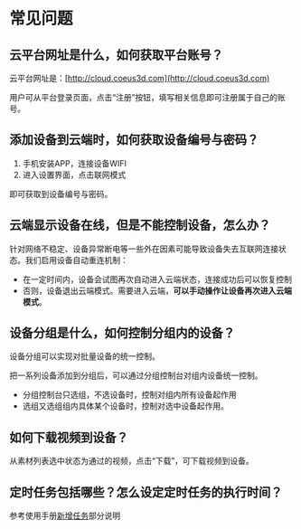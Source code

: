 # 常见问题

## 云平台网址是什么，如何获取平台账号？

云平台网址是：[http://cloud.coeus3d.com](http://cloud.coeus3d.com)

用户可从平台登录页面，点击“注册”按钮，填写相关信息即可注册属于自己的账号。

## 添加设备到云端时，如何获取设备编号与密码？

1. 手机安装APP，连接设备WIFI
2. 进入设置界面，点击联网模式

即可获取到设备编号与密码。

## 云端显示设备在线，但是不能控制设备，怎么办？

针对网络不稳定、设备异常断电等一些外在因素可能导致设备失去互联网连接状态。我们启用设备自动重连机制：

- 在一定时间内，设备会试图再次自动进入云端状态，连接成功后可以恢复控制
- 否则，设备退出云端模式。需要进入云端，**可以手动操作让设备再次进入云端模式**。

## 设备分组是什么，如何控制分组内的设备？

设备分组可以实现对批量设备的统一控制。

把一系列设备添加到分组后，可以通过分组控制台对组内设备统一控制。

- 分组控制台只选组，不选设备时，控制对组内所有设备起作用
- 选组又选组组内具体某个设备时，控制对选中设备起作用。

## 如何下载视频到设备？

从素材列表选中状态为通过的视频，点击“下载”，可下载视频到设备。

## 定时任务包括哪些？怎么设定定时任务的执行时间？

参考使用手册[新增任务](manual#_9)部分说明